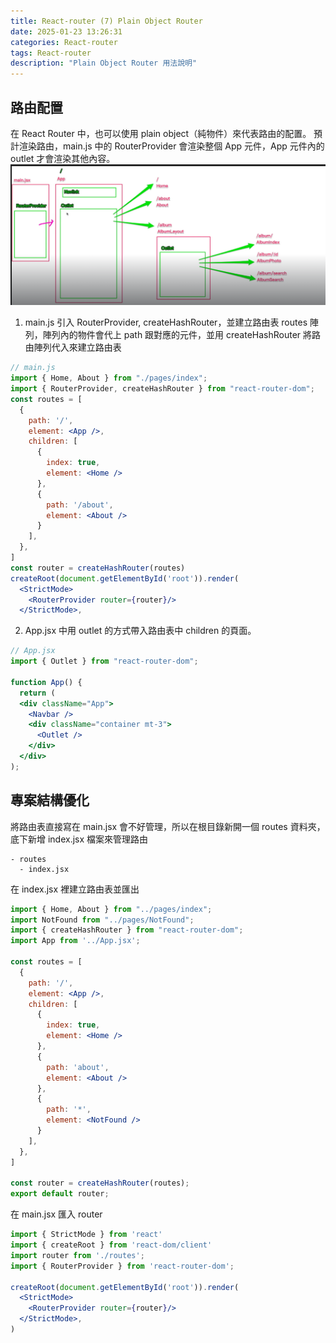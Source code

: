 ```yaml
---
title: React-router (7) Plain Object Router
date: 2025-01-23 13:26:31
categories: React-router
tags: React-router
description: "Plain Object Router 用法說明"
---
```


## 路由配置

在 React Router 中，也可以使用 plain object（純物件）來代表路由的配置。
預計渲染路由，main.js 中的 RouterProvider 會渲染整個 App 元件，App 元件內的 outlet 才會渲染其他內容。
![](../images/react/react-19.png)

1. main.js 引入 RouterProvider, createHashRouter，並建立路由表 routes 陣列，陣列內的物件會代上 path 跟對應的元件，並用 createHashRouter 將路由陣列代入來建立路由表

```jsx
// main.js
import { Home, About } from "./pages/index";
import { RouterProvider, createHashRouter } from "react-router-dom";
const routes = [
  {
    path: '/',
    element: <App />,
    children: [
      {
        index: true,
        element: <Home />
      },
      {
        path: '/about',
        element: <About />
      }
    ],
  },
]
const router = createHashRouter(routes)
createRoot(document.getElementById('root')).render(
  <StrictMode>
    <RouterProvider router={router}/>
  </StrictMode>,
```

2. App.jsx 中用 outlet 的方式帶入路由表中 children 的頁面。

```jsx
// App.jsx
import { Outlet } from "react-router-dom";

function App() {
  return (
  <div className="App">
    <Navbar />
    <div className="container mt-3">
      <Outlet />
    </div>
  </div>
);
```

## 專案結構優化

將路由表直接寫在 main.jsx 會不好管理，所以在根目錄新開一個 routes 資料夾，底下新增 index.jsx 檔案來管理路由

```
- routes
  - index.jsx
```

在 index.jsx 裡建立路由表並匯出

```jsx
import { Home, About } from "../pages/index";
import NotFound from "../pages/NotFound";
import { createHashRouter } from "react-router-dom";
import App from '../App.jsx';

const routes = [
  {
    path: '/',
    element: <App />,
    children: [
      {
        index: true,
        element: <Home />
      },
      {
        path: 'about',
        element: <About />
      },
      {
        path: '*',
        element: <NotFound />
      }
    ],
  },
]

const router = createHashRouter(routes);
export default router;
```

在 main.jsx 匯入 router

```jsx
import { StrictMode } from 'react'
import { createRoot } from 'react-dom/client'
import router from './routes';
import { RouterProvider } from 'react-router-dom';

createRoot(document.getElementById('root')).render(
  <StrictMode>
    <RouterProvider router={router}/>
  </StrictMode>,
)
```
